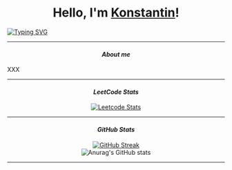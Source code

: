 <h1 align="center">Hello, I'm 
  <a href="https://t.me/KNST_XXX" target="_blank">Konstantin</a>!
</h1>
<a href="https://t.me/KNST_XXX"><img src="https://readme-typing-svg.herokuapp.com?font=Segoe+UI&weight=300&size=20&duration=3333&pause=1000&color=F7F7F7&background=FFFFFF00&repeat=false&random=false&width=1000&height=30&center=true&lines=Python-developer+from+Moscow,+22+y.o." alt="Typing SVG" /></a>
<hr>
<h4 align="center"><i>About me</i></h4>
XXX
<hr>
<h4 align="center"><i>LeetCode Stats</i></h4>
<div align="center">
  
  [![Leetcode Stats](https://leetcard.jacoblin.cool/knst_xxx?ext=heatmap)](https://leetcode.com/u/knst_xxx)
</div>
<hr>
<h4 align="center"><i>GitHub Stats</i></h4>
<div align="center">
  <a href="https://git.io/streak-stats">
    <img src="https://streak-stats.demolab.com/?user=Knstxx&theme=merko" alt="GitHub Streak" />
  </a>
</div>
<div align="center">
  <img src="https://github-readme-stats.vercel.app/api?username=Knstxx&show_icons=true&theme=highcontrast" alt="Anurag's GitHub stats" />
</div>
<hr>
